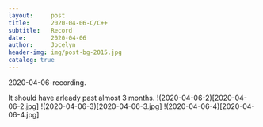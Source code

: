 ```yaml
---
layout:     post
title:      2020-04-06-C/C++
subtitle:   Record
date:       2020-04-06
author:     Jocelyn
header-img: img/post-bg-2015.jpg
catalog: true
---
```



2020-04-06-recording.

It should have arleady past almost 3 months.
!(2020-04-06-2)[2020-04-06-2.jpg]
!(2020-04-06-3)[2020-04-06-3.jpg]
!(2020-04-06-4)[2020-04-06-4.jpg]
